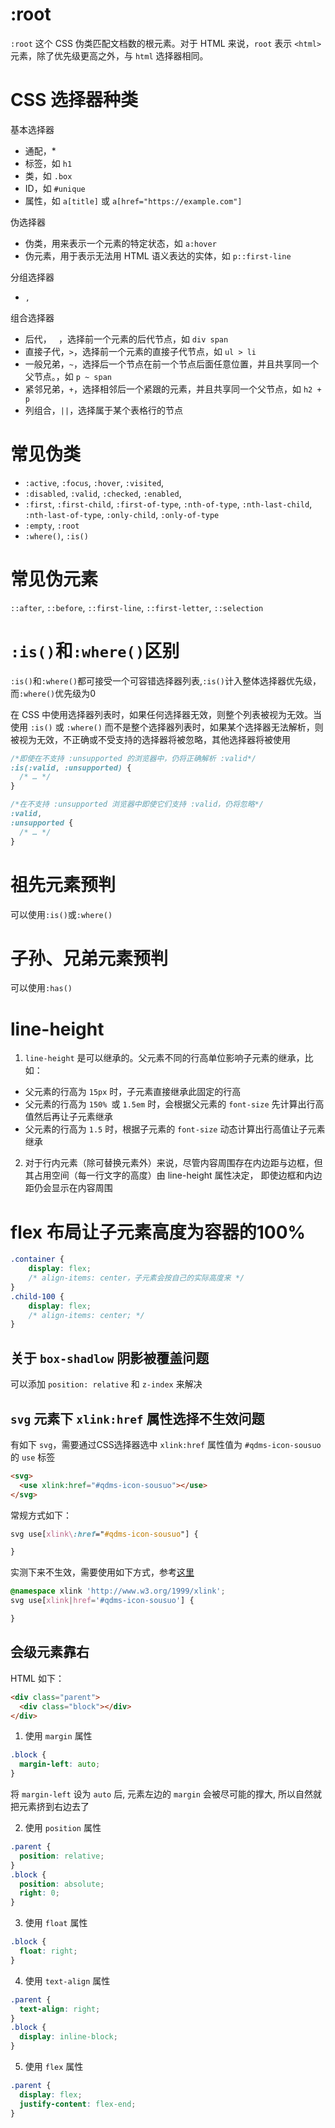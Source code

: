 # :root

`:root` 这个 CSS 伪类匹配文档数的根元素。对于 HTML 来说，`root` 表示 `<html>` 元素，除了优先级更高之外，与 `html` 选择器相同。

# CSS 选择器种类
基本选择器
- 通配，*
- 标签，如 `h1`
- 类，如 `.box`
- ID，如 `#unique`
- 属性，如 `a[title]` 或 `a[href="https://example.com"]`

伪选择器
- 伪类，用来表示一个元素的特定状态，如 `a:hover`
- 伪元素，用于表示无法用 HTML 语义表达的实体，如 `p::first-line`

分组选择器
- `,`

组合选择器
- 后代， ` `，选择前一个元素的后代节点，如 `div span`
- 直接子代，`>`，选择前一个元素的直接子代节点，如 `ul > li`
- 一般兄弟，`~`，选择后一个节点在前一个节点后面任意位置，并且共享同一个父节点。，如 `p ~ span`
- 紧邻兄弟，`+`，选择相邻后一个紧跟的元素，并且共享同一个父节点，如 `h2 + p`
- 列组合，`||`，选择属于某个表格行的节点

# 常见伪类
- `:active`, `:focus`, `:hover`, `:visited`,
- `:disabled`, `:valid`, `:checked`, `:enabled`,
- `:first`, `:first-child`, `:first-of-type`, `:nth-of-type`, `:nth-last-child`, `:nth-last-of-type`, `:only-child`, `:only-of-type`
- `:empty`, `:root`
- `:where()`, `:is()`

# 常见伪元素
`::after`, `::before`, `::first-line`, `::first-letter`, `::selection`

# `:is()`和`:where()`区别
`:is()`和`:where()`都可接受一个可容错选择器列表,`:is()`计入整体选择器优先级，而`:where()`优先级为0

在 CSS 中使用选择器列表时，如果任何选择器无效，则整个列表被视为无效。当使用 `:is()` 或 `:where()` 而不是整个选择器列表时，如果某个选择器无法解析，则被视为无效，不正确或不受支持的选择器将被忽略，其他选择器将被使用
```css
/*即使在不支持 :unsupported 的浏览器中，仍将正确解析 :valid*/
:is(:valid, :unsupported) {
  /* … */
}

/*在不支持 :unsupported 浏览器中即使它们支持 :valid，仍将忽略*/
:valid,
:unsupported {
  /* … */
}
```

# 祖先元素预判
可以使用`:is()`或`:where()`

# 子孙、兄弟元素预判
可以使用`:has()`

# line-height
1. `line-height` 是可以继承的。父元素不同的行高单位影响子元素的继承，比如：
- 父元素的行高为 `15px` 时，子元素直接继承此固定的行高
- 父元素的行高为 `150% `或 `1.5em` 时，会根据父元素的 `font-size` 先计算出行高值然后再让子元素继承
- 父元素的行高为 `1.5` 时，根据子元素的 `font-size` 动态计算出行高值让子元素继承

2. 对于行内元素（除可替换元素外）来说，尽管内容周围存在内边距与边框，但其占用空间（每一行文字的高度）由 line-height 属性决定，
即使边框和内边距仍会显示在内容周围

# flex 布局让子元素高度为容器的100%
```css
.container {
    display: flex;
    /* align-items: center，子元素会按自己的实际高度来 */
}
.child-100 {
    display: flex;
    /* align-items: center; */
}
```

## 关于 `box-shadlow` 阴影被覆盖问题
可以添加 `position: relative` 和 `z-index` 来解决

## `svg` 元素下 `xlink:href` 属性选择不生效问题
有如下 `svg`，需要通过CSS选择器选中 `xlink:href` 属性值为 `#qdms-icon-sousuo` 的 `use` 标签
```html
<svg>
  <use xlink:href="#qdms-icon-sousuo"></use>
</svg>
```

常规方式如下：
```css
svg use[xlink\:href="#qdms-icon-sousuo"] {

}
```
实测下来不生效，需要使用如下方式，参考[这里](https://stackoverflow.com/questions/27398745/how-to-use-css-attribute-selector-for-an-svg-element-with-namespaced-attribute-h)
```css
@namespace xlink 'http://www.w3.org/1999/xlink';
svg use[xlink|href='#qdms-icon-sousuo'] {

}
```

## 会级元素靠右

HTML 如下：
```html
<div class="parent">
  <div class="block"></div>
</div>
```
1. 使用 `margin` 属性
```css
.block {
  margin-left: auto;
}
```

将 `margin-left` 设为 `auto` 后, 元素左边的 `margin` 会被尽可能的撑大, 所以自然就把元素挤到右边去了

2. 使用 `position` 属性
```css
.parent {
  position: relative;
}
.block {
  position: absolute;
  right: 0;
}
```

3. 使用 `float` 属性
```css
.block {
  float: right;
}
```

4. 使用 `text-align` 属性
```css
.parent {
  text-align: right;
}
.block {
  display: inline-block;
}
```

5. 使用 `flex` 属性
```css
.parent {
  display: flex;
  justify-content: flex-end;
}
```
